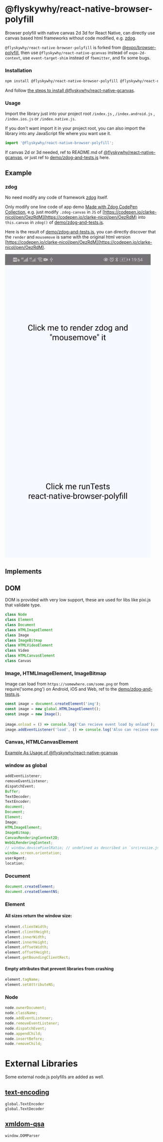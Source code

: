 # @flyskywhy/react-native-browser-polyfill

Browser polyfill with native canvas 2d 3d for React Native, can directly use canvas based html frameworks without code modified, e.g. [zdog](https://github.com/metafizzy/zdog).

`@flyskywhy/react-native-browser-polyfill` is forked from [@expo/browser-polyfill](https://github.com/expo/browser-polyfill), then use `@flyskywhy/react-native-gcanvas` instead of `expo-2d-context`, use `event-target-shim` instead of `fbemitter`, and fix some bugs.

### Installation

```bash
npm install @flyskywhy/react-native-browser-polyfill @flyskywhy/react-native-gcanvas
```

And follow [the steps to install @flyskywhy/react-native-gcanvas](https://github.com/flyskywhy/react-native-gcanvas#react-native).

### Usage

Import the library just into your project root `/index.js` , `/index.android.js` , `/index.ios.js` or `/index.native.js`.

If you don't want import it in your project root, you can also import the library into any JavaScript file where you want use it.

```js
import '@flyskywhy/react-native-browser-polyfill';
```

If canvas 2d or 3d needed, ref to README.md of [@flyskywhy/react-native-gcanvas](https://github.com/flyskywhy/react-native-gcanvas), or just ref to [demo/zdog-and-tests.js](demo/zdog-and-tests.js) here.

## Example
### zdog
No need modify any code of framework [zdog](https://github.com/metafizzy/zdog) itself.

Only modify one line code of app demo [Made with Zdog CodePen Collection](https://codepen.io/collection/DzdGMe/), e.g. just modify `.zdog-canvas` in `JS` of [https://codepen.io/clarke-nicol/pen/OezRdM](https://codepen.io/clarke-nicol/pen/OezRdM) into `this.canvas` in `zdog()` of [demo/zdog-and-tests.js](demo/zdog-and-tests.js).

Here is the result of [demo/zdog-and-tests.js](demo/zdog-and-tests.js), you can directly discover that the `render` and `mousemove` is same with the original html version [https://codepen.io/clarke-nicol/pen/OezRdM](https://codepen.io/clarke-nicol/pen/OezRdM).

<img src="https://raw.githubusercontent.com/flyskywhy/react-native-browser-polyfill/master/assets/zdog-and-tests.gif" width="480">

## Implements

## DOM

DOM is provided with very low support, these are used for libs like pixi.js that validate type.

```js
class Node
class Element
class Document
class HTMLImageElement
class Image
class ImageBitmap
class HTMLVideoElement
class Video
class HTMLCanvasElement
class Canvas
```

### Image, HTMLImageElement, ImageBitmap

Image can load from `https://somewhere.com/some.png` or from require('some.png') on Android, iOS and Web, ref to the [demo/zdog-and-tests.js](demo/zdog-and-tests.js).

```js
const image = document.createElement('img');
const image = new global.HTMLImageElement();
const image = new Image();

image.onload = () => console.log('Can recieve event load by onload');
image.addEventListener('load', () => console.log('Also can recieve event load by addEventListener');
```

### Canvas, HTMLCanvasElement
[Example As Usage of @flyskywhy/react-native-gcanvas](https://github.com/flyskywhy/react-native-gcanvas#example-as-usage)

### window as global

```js
addEventListener;
removeEventListener;
dispatchEvent;
Buffer;
TextDecoder;
TextEncoder;
document;
Document;
Element;
Image;
HTMLImageElement;
ImageBitmap;
CanvasRenderingContext2D;
WebGLRenderingContext;
// window.devicePixelRatio; // undefined as described in `src\resize.js`
window.screen.orientation;
userAgent;
location;
```

### Document

```js
document.createElement;
document.createElementNS;
```

### Element

#### All sizes return the window size:

```js
element.clientWidth;
element.clientHeight;
element.innerWidth;
element.innerHeight;
element.offsetWidth;
element.offsetHeight;
element.getBoundingClientRect;
```

#### Empty attributes that prevent libraries from crashing

```js
element.tagName;
element.setAttributeNS;
```

### Node

```js
node.ownerDocument;
node.className;
node.addEventListener;
node.removeEventListener;
node.dispatchEvent;
node.appendChild;
node.insertBefore;
node.removeChild;
```

# External Libraries

Some external node.js polyfills are added as well.

## [text-encoding](https://github.com/inexorabletash/text-encoding)

```
global.TextEncoder
global.TextDecoder
```

## [xmldom-qsa](https://github.com/zeligzhou/xmldom-qsa)

```
window.DOMParser
```
